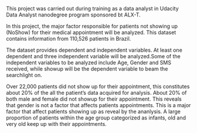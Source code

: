 This project was carried out during training as a data analyst in Udacity Data Analyst nanodegree program sponsored bt ALX-T.


In this project, the major factor responsible for patients not showing up (NoShow) for their medical appointment will be analyzed. This dataset contains information from 110,526 patients in Brazil.

The dataset provides dependent and independent variables. At least one dependent and three independent variable will be analyzed.Some of the independent variables to be analyzed include Age, Gender and SMS received, while showup will be the dependent variable to beam the searchlight on.

Over 22,000 patients did not show up for their appointment, this constitutes about 20% of the all the patient’s data acquired for analysis. About 20% of both male and female did not showup for their appointment. This reveals that gender is not a factor that affects patients appointments.
This is a major factor that affect patients showing up as reveal by the ananlysis. A large proportion of patients within the age group categorized as infants, old and very old keep up with their appointments.